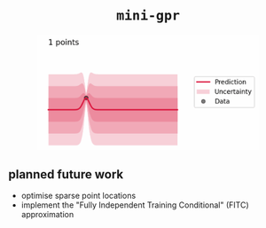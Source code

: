 <div align="center">

# `mini-gpr`

<img src="docs/1d-gpr.gif" alt="1D GPR" width="400">

</div>

## planned future work
- optimise sparse point locations
- implement the "Fully Independent Training Conditional" (FITC) approximation